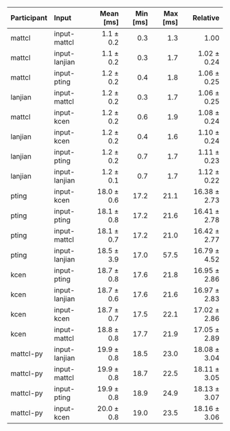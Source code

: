 | Participant | Input | Mean [ms] | Min [ms] | Max [ms] | Relative |
|:---|:---|---:|---:|---:|---:|
| mattcl | input-mattcl | 1.1 ± 0.2 | 0.3 | 1.3 | 1.00 |
| mattcl | input-lanjian | 1.1 ± 0.2 | 0.3 | 1.7 | 1.02 ± 0.24 |
| mattcl | input-pting | 1.2 ± 0.2 | 0.4 | 1.8 | 1.06 ± 0.25 |
| lanjian | input-mattcl | 1.2 ± 0.2 | 0.3 | 1.7 | 1.06 ± 0.25 |
| mattcl | input-kcen | 1.2 ± 0.2 | 0.6 | 1.9 | 1.08 ± 0.24 |
| lanjian | input-kcen | 1.2 ± 0.2 | 0.4 | 1.6 | 1.10 ± 0.24 |
| lanjian | input-pting | 1.2 ± 0.2 | 0.7 | 1.7 | 1.11 ± 0.23 |
| lanjian | input-lanjian | 1.2 ± 0.1 | 0.7 | 1.7 | 1.12 ± 0.22 |
| pting | input-kcen | 18.0 ± 0.6 | 17.2 | 21.1 | 16.38 ± 2.73 |
| pting | input-pting | 18.1 ± 0.8 | 17.2 | 21.6 | 16.41 ± 2.78 |
| pting | input-mattcl | 18.1 ± 0.7 | 17.2 | 21.0 | 16.42 ± 2.77 |
| pting | input-lanjian | 18.5 ± 3.9 | 17.0 | 57.5 | 16.79 ± 4.52 |
| kcen | input-pting | 18.7 ± 0.8 | 17.6 | 21.8 | 16.95 ± 2.86 |
| kcen | input-lanjian | 18.7 ± 0.6 | 17.6 | 21.6 | 16.97 ± 2.83 |
| kcen | input-kcen | 18.7 ± 0.7 | 17.5 | 22.1 | 17.02 ± 2.86 |
| kcen | input-mattcl | 18.8 ± 0.8 | 17.7 | 21.9 | 17.05 ± 2.89 |
| mattcl-py | input-lanjian | 19.9 ± 0.8 | 18.5 | 23.0 | 18.08 ± 3.04 |
| mattcl-py | input-mattcl | 19.9 ± 0.8 | 18.7 | 22.5 | 18.11 ± 3.05 |
| mattcl-py | input-pting | 19.9 ± 0.8 | 18.9 | 24.9 | 18.13 ± 3.07 |
| mattcl-py | input-kcen | 20.0 ± 0.8 | 19.0 | 23.5 | 18.16 ± 3.06 |
